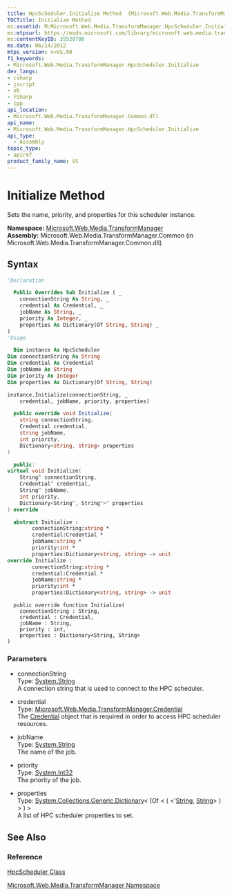 ```yaml
---
title: HpcScheduler.Initialize Method  (Microsoft.Web.Media.TransformManager)
TOCTitle: Initialize Method
ms:assetid: M:Microsoft.Web.Media.TransformManager.HpcScheduler.Initialize(System.String,Microsoft.Web.Media.TransformManager.Credential,System.String,System.Int32,System.Collections.Generic.Dictionary{System.String,System.String})
ms:mtpsurl: https://msdn.microsoft.com/library/microsoft.web.media.transformmanager.hpcscheduler.initialize(v=VS.90)
ms:contentKeyID: 35520706
ms.date: 06/14/2012
mtps_version: v=VS.90
f1_keywords:
- Microsoft.Web.Media.TransformManager.HpcScheduler.Initialize
dev_langs:
- csharp
- jscript
- vb
- FSharp
- cpp
api_location:
- Microsoft.Web.Media.TransformManager.Common.dll
api_name:
- Microsoft.Web.Media.TransformManager.HpcScheduler.Initialize
api_type:
  - Assembly
topic_type:
- apiref
product_family_name: VS
---
```


# Initialize Method

Sets the name, priority, and properties for this scheduler instance.

**Namespace:**  [Microsoft.Web.Media.TransformManager](microsoft-web-media-transformmanager-namespace.md)  
**Assembly:**  Microsoft.Web.Media.TransformManager.Common (in Microsoft.Web.Media.TransformManager.Common.dll)

## Syntax

```vb
'Declaration

  Public Overrides Sub Initialize ( _
    connectionString As String, _
    credential As Credential, _
    jobName As String, _
    priority As Integer, _
    properties As Dictionary(Of String, String) _
)
'Usage

  Dim instance As HpcScheduler
Dim connectionString As String
Dim credential As Credential
Dim jobName As String
Dim priority As Integer
Dim properties As Dictionary(Of String, String)

instance.Initialize(connectionString, _
    credential, jobName, priority, properties)
```

```csharp
  public override void Initialize(
    string connectionString,
    Credential credential,
    string jobName,
    int priority,
    Dictionary<string, string> properties
)
```

```cpp
  public:
virtual void Initialize(
    String^ connectionString, 
    Credential^ credential, 
    String^ jobName, 
    int priority, 
    Dictionary<String^, String^>^ properties
) override
```

``` fsharp
  abstract Initialize : 
        connectionString:string * 
        credential:Credential * 
        jobName:string * 
        priority:int * 
        properties:Dictionary<string, string> -> unit 
override Initialize : 
        connectionString:string * 
        credential:Credential * 
        jobName:string * 
        priority:int * 
        properties:Dictionary<string, string> -> unit 
```

```jscript
  public override function Initialize(
    connectionString : String, 
    credential : Credential, 
    jobName : String, 
    priority : int, 
    properties : Dictionary<String, String>
)
```

### Parameters

  - connectionString  
    Type: [System.String](https://msdn.microsoft.com/library/s1wwdcbf)  
    A connection string that is used to connect to the HPC scheduler.  

<!-- end list -->

  - credential  
    Type: [Microsoft.Web.Media.TransformManager.Credential](credential-class-microsoft-web-media-transformmanager.md)  
    The [Credential](credential-class-microsoft-web-media-transformmanager.md) object that is required in order to access HPC scheduler resources.  

<!-- end list -->

  - jobName  
    Type: [System.String](https://msdn.microsoft.com/library/s1wwdcbf)  
    The name of the job.  

<!-- end list -->

  - priority  
    Type: [System.Int32](https://msdn.microsoft.com/library/td2s409d)  
    The priority of the job.  

<!-- end list -->

  - properties  
    Type: [System.Collections.Generic.Dictionary](https://msdn.microsoft.com/library/xfhwa508)\< (Of \< ( \<'[String](https://msdn.microsoft.com/library/s1wwdcbf), [String](https://msdn.microsoft.com/library/s1wwdcbf)\> ) \> ) \>  
    A list of HPC scheduler properties to set.  

## See Also

### Reference

[HpcScheduler Class](hpcscheduler-class-microsoft-web-media-transformmanager.md)

[Microsoft.Web.Media.TransformManager Namespace](microsoft-web-media-transformmanager-namespace.md)
